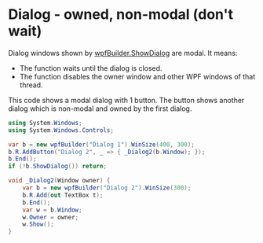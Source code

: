 # Dialog - owned, non-modal (don't wait)
Dialog windows shown by <a href='/api/Au.wpfBuilder.ShowDialog.html'>wpfBuilder.ShowDialog</a> are modal. It means:
- The function waits until the dialog is closed.
- The function disables the owner window and other WPF windows of that thread.

This code shows a modal dialog with 1 button. The button shows another dialog which is non-modal and owned by the first dialog.

```csharp
using System.Windows;
using System.Windows.Controls;

var b = new wpfBuilder("Dialog 1").WinSize(400, 300);
b.R.AddButton("Dialog 2", _ => { _Dialog2(b.Window); });
b.End();
if (!b.ShowDialog()) return;

void _Dialog2(Window owner) {
	var b = new wpfBuilder("Dialog 2").WinSize(300);
	b.R.Add(out TextBox t);
	b.End();
	var w = b.Window;
	w.Owner = owner;
	w.Show();
}
```

